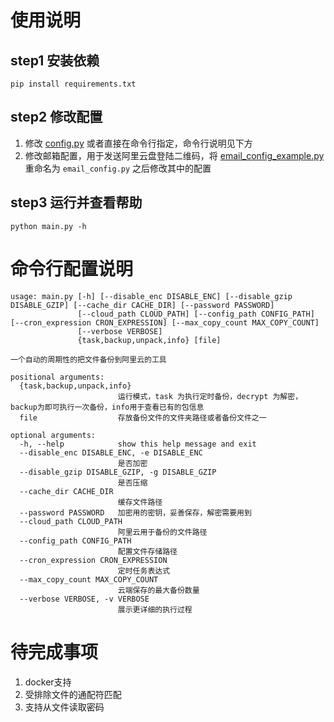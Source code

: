 # 使用说明
## step1 安装依赖
```shell
pip install requirements.txt
```
## step2 修改配置
1. 修改 [config.py](config.py) 或者直接在命令行指定，命令行说明见下方
2. 修改邮箱配置，用于发送阿里云盘登陆二维码，将 [email_config_example.py](email_config_example.py)重命名为 `email_config.py` 之后修改其中的配置

## step3 运行并查看帮助
```
python main.py -h
```

# 命令行配置说明
```shell
usage: main.py [-h] [--disable_enc DISABLE_ENC] [--disable_gzip DISABLE_GZIP] [--cache_dir CACHE_DIR] [--password PASSWORD]
               [--cloud_path CLOUD_PATH] [--config_path CONFIG_PATH] [--cron_expression CRON_EXPRESSION] [--max_copy_count MAX_COPY_COUNT]
               [--verbose VERBOSE]
               {task,backup,unpack,info} [file]

一个自动的周期性的把文件备份到阿里云的工具

positional arguments:
  {task,backup,unpack,info}
                        运行模式，task 为执行定时备份，decrypt 为解密，backup为即可执行一次备份，info用于查看已有的包信息
  file                  存放备份文件的文件夹路径或者备份文件之一

optional arguments:
  -h, --help            show this help message and exit
  --disable_enc DISABLE_ENC, -e DISABLE_ENC
                        是否加密
  --disable_gzip DISABLE_GZIP, -g DISABLE_GZIP
                        是否压缩
  --cache_dir CACHE_DIR
                        缓存文件路径
  --password PASSWORD   加密用的密钥，妥善保存，解密需要用到
  --cloud_path CLOUD_PATH
                        阿里云用于备份的文件路径
  --config_path CONFIG_PATH
                        配置文件存储路径
  --cron_expression CRON_EXPRESSION
                        定时任务表达式
  --max_copy_count MAX_COPY_COUNT
                        云端保存的最大备份数量
  --verbose VERBOSE, -v VERBOSE
                        展示更详细的执行过程

```
# 待完成事项

1. docker支持
2. 受排除文件的通配符匹配
3. 支持从文件读取密码
